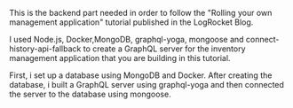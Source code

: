 This is the backend part needed in order to follow the "Rolling your own management application" tutorial published in the LogRocket Blog.

I used Node.js, Docker,MongoDB, graphql-yoga, mongoose and connect-history-api-fallback to create a GraphQL server for the inventory management application that you are building in this tutorial.

First, i set up a database using MongoDB and Docker. After creating the database, i built a GraphQL server using graphql-yoga and then connected the server to the database using mongoose.